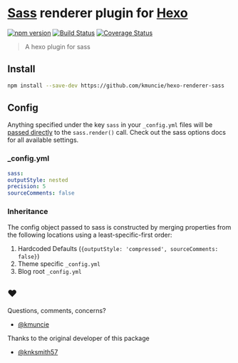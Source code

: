 [Sass] renderer plugin for [Hexo]
=================================

[![npm version](https://badge.fury.io/js/hexo-renderer-sass.svg)](https://badge.fury.io/js/hexo-renderer-sass)
[![Build Status](https://travis-ci.org/kmuncie/hexo-renderer-sass.svg?branch=master)](https://travis-ci.org/kmuncie/hexo-renderer-sass)
[![Coverage Status](https://coveralls.io/repos/github/kmuncie/hexo-renderer-sass/badge.svg?branch=master)](https://coveralls.io/github/kmuncie/hexo-renderer-sass?branch=master)

> A hexo plugin for sass

## Install
```sh
npm install --save-dev https://github.com/kmuncie/hexo-renderer-sass
```

## Config
Anything specified under the key `sass` in your `_config.yml` files will
be [passed directly] to the `sass.render()` call. Check out the sass options docs
for all available settings.

### _config.yml
```yaml
sass:
outputStyle: nested
precision: 5
sourceComments: false
```

### Inheritance
The config object passed to sass is constructed by merging properties from
the following locations using a least-specific-first order:

1. Hardcoded Defaults (`{outputStyle: 'compressed', sourceComments: false}`)
2. Theme specific `_config.yml`
3. Blog root `_config.yml`


## ♥︎
Questions, comments, concerns?
* [@kmuncie](https://github.com/kmuncie)

Thanks to the original developer of this package
* [@knksmith57](https://github.com/knksmith57)


[Hexo]:                   http://hexo.io
[Sass]:                   http://sass-lang.com/
[passed directly]:        index.js:#L22

